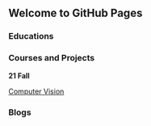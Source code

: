 ## Welcome to GitHub Pages

### Educations

### Courses and Projects
**21 Fall**

[Computer Vision](./Computer_Vision.html)

### Blogs
